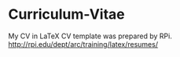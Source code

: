 # Curriculum-Vitae
My CV in LaTeX
CV template was prepared by RPi. 
http://rpi.edu/dept/arc/training/latex/resumes/
